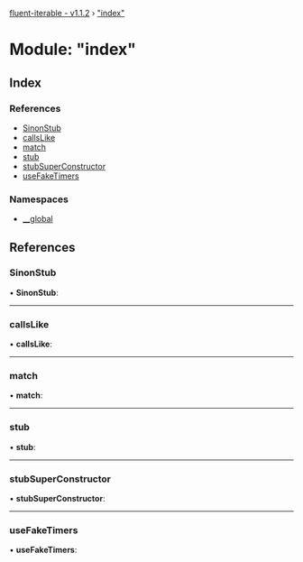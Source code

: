 [fluent-iterable - v1.1.2](../README.md) › ["index"](_index_.md)

# Module: "index"

## Index

### References

* [SinonStub](_index_.md#sinonstub)
* [callsLike](_index_.md#callslike)
* [match](_index_.md#match)
* [stub](_index_.md#stub)
* [stubSuperConstructor](_index_.md#stubsuperconstructor)
* [useFakeTimers](_index_.md#usefaketimers)

### Namespaces

* [__global](_index_.__global.md)

## References

###  SinonStub

• **SinonStub**:

___

###  callsLike

• **callsLike**:

___

###  match

• **match**:

___

###  stub

• **stub**:

___

###  stubSuperConstructor

• **stubSuperConstructor**:

___

###  useFakeTimers

• **useFakeTimers**:
